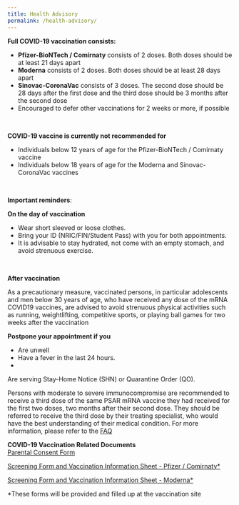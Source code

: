 ```yaml
---
title: Health Advisory
permalink: /health-advisory/
---
```

**Full COVID-19 vaccination consists:**

- **Pfizer-BioNTech / Comirnaty** consists of 2 doses. Both doses should be at least 21 days apart 
- **Moderna** consists of 2 doses. Both doses should be at least 28 days apart
- **Sinovac-CoronaVac** consists of 3 doses. The second dose should be 28 days after the first dose and the third dose should be 3 months after the second dose
-  Encouraged to defer other vaccinations for 2 weeks or more, if possible
  <br/>

**COVID-19 vaccine is currently not recommended for**

- Individuals below 12 years of age for the Pfizer-BioNTech / Comirnaty vaccine
- Individuals below 18 years of age for the Moderna and Sinovac-CoronaVac vaccines
<br/>

**Important reminders**:

**On the day of vaccination**

* Wear short sleeved or loose clothes.
* Bring your ID (NRIC/FIN/Student Pass) with you for both appointments.
* It is advisable to stay hydrated, not come with an empty stomach, and avoid strenuous exercise.
<br/>

**After vaccination**

As a precautionary measure, vaccinated persons, in particular adolescents and men below 30 years of age, who have received any dose of the mRNA COVID19 vaccines, are advised to avoid strenuous physical activities such as running, weightlifting, competitive sports, or playing ball games for two weeks after the vaccination
 <br/>

**Postpone your appointment if you**

- Are unwell
- Have a fever in the last 24 hours.
- 
 Are serving Stay-Home Notice (SHN) or Quarantine Order (QO).


Persons with moderate to severe immunocompromise are recommended to receive a third dose of the same PSAR mRNA vaccine they had received for the first two doses, two months after their second dose.  They should be referred to receive the third dose by their treating specialist, who would have the best understanding of their medical condition. For more information, please refer to the [FAQ](https://www.moh.gov.sg/covid-19/vaccination/faqs---enhanced-primary-series)
 <br/>
 
 **COVID-19 Vaccination Related Documents**<br>
 [Parental Consent Form](https://go.gov.sg/parcf) <br>
 
[Screening Form and Vaccination Information Sheet - Pfizer / Comirnaty*](http://go.gov.sg/visp)<br>

 [Screening Form and Vaccination Information Sheet - Moderna*](https://go.gov.sg/vism)<br>
 
  *These forms will be provided and filled up at the vaccination site